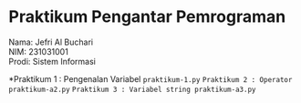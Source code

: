 # Praktikum Pengantar Pemrograman
<div> Nama: Jefri Al Buchari </div>
<div> NIM: 231031001 </div>
<div> Prodi: Sistem Informasi </div>

*Praktikum 1 : Pengenalan Variabel `praktikum-1.py`
`Praktikum 2 : Operator praktikum-a2.py`
`Praktikum 3 : Variabel string praktikum-a3.py`


